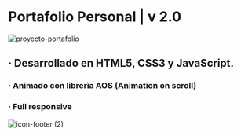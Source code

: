 # Portafolio Personal | v 2.0

![proyecto-portafolio](https://user-images.githubusercontent.com/104522465/205453954-d59a06c3-a4de-420c-94c9-0ac98f319d8c.png)

## · Desarrollado en HTML5, CSS3 y JavaScript.
### · Animado con librerìa AOS (Animation on scroll) 
### · Full responsive

![icon-footer (2)](https://user-images.githubusercontent.com/104522465/205454094-57bcdbc6-92ac-4a98-9f4b-045f7b35f2bd.png)

